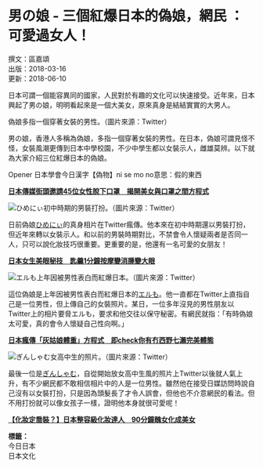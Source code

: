 # 男の娘 - 三個紅爆日本的偽娘，網民 ：可愛過女人！

撰文：區嘉頌  
出版：2018-03-16  
更新：2018-06-10  

日本可謂一個能容異同的國家，人民對於有趣的文化可以快速接受。近年來，日本興起了男の娘，明明看起來是一個大美女，原來真身是結結實實的大男人。

偽娘多指一個穿著女裝的男性。（圖片來源：Twitter）

男の娘，香港人多稱為偽娘，多指一個穿著女裝的男性。在日本，偽娘可謂見怪不怪，女裝風潮更傳到日本中學校園，不少中學生都以女裝示人，雌雄莫辨。以下就為大家介紹三位紅爆日本的偽娘。

Opener 日本學會今日漢字【偽物】ni se mo no意思：假的東西

[**日本傳媒街頭邀請45位女性脫下口罩　揭開美女與口罩之間方程式**](https://buff.ly/2DjBK3u)

![ひめにぃ初中時期的男裝打扮。（圖片來源：Twitter）](https://some-image-link.com)

日前偽娘[ひめにぃ](https://twitter.com/1293Maron)的真身相片在Twitter瘋傳。他本來在初中時期還以男裝打扮，但近年來轉以女裝示人。和以前的男裝時期對比，不禁會令人懷疑兩者是否同一人，只可以說化妝技巧很重要。更重要的是，他還有一名可愛的女朋友！

[**日本女生美眼秘技　匙羹1分鐘按摩變消腫變大眼**](https://buff.ly/2FhKg9h)

![エルも上年因被男性表白而紅爆日本。（圖片來源：Twitter）](https://some-image-link.com)

這位偽娘是上年因被男性表白而紅爆日本的[エルも](https://twitter.com/Elmon_0715)。他一直都在Twitter上直指自己是一位男性，但上傳自己的女裝照片。某日，一位多年沒見的男性朋友以Twitter上的相片要脅エルも，要求和他交往以保守秘密。有網民就指：「有時偽娘太可愛，真的會令人懷疑自己性向啊。」

[**日本瘋傳「灰姑娘體重」方程式　即check你有冇西野七瀨完美體態**](http://bit.ly/2GKQiLV)

![ぎんしゃむ女高中生的照片。（圖片來源：Twitter）](https://some-image-link.com)

最後一位是[ぎんしゃむ](https://twitter.com/GINSYAMU)，自從開始放女高中生風的照片上Twitter以後就人氣上升，有不少網民都不敢相信相片中的人是一位男性。雖然他在接受日媒訪問時說自己沒有以女裝打扮，只是因為頭髮長了才令人誤會，但他也不介意網民的看法。但不用打扮就可以像女孩子一樣，證明他本身就很可愛呢！

[**【化妝定喬裝？】日本整容級化妝達人　90分鐘醜女化成美女**](http://bit.ly/2CoSKEZ)

**標籤：**  
今日日本  
日本文化  
<!-- tcd_original_link https://www.hk01.com/%E9%96%8B%E7%BD%90/168841/%E7%94%B7%E3%81%AE%E5%A8%98-%E4%B8%89%E5%80%8B%E7%B4%85%E7%88%86%E6%97%A5%E6%9C%AC%E7%9A%84%E5%81%BD%E5%A8%98-%E7%B6%B2%E6%B0%91-%E5%8F%AF%E6%84%9B%E9%81%8E%E5%A5%B3%E4%BA%BA -->
